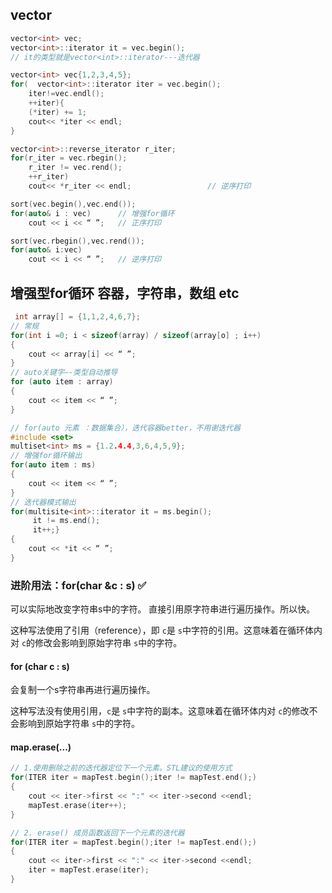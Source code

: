 ## vector

```c++
vector<int> vec;
vector<int>::iterator it = vec.begin();
// it的类型就是vector<int>::iterator---迭代器

vector<int> vec{1,2,3,4,5};
for(  vector<int>::iterator iter = vec.begin(); 
	iter!=vec.endl();
	++iter){
	(*iter) += 1;
	cout<< *iter << endl;
}

vector<int>::reverse_iterator r_iter;
for(r_iter = vec.rbegin();
	r_iter != vec.rend();
	++r_iter)
	cout<< *r_iter << endl;					// 逆序打印


```

```c++
sort(vec.begin(),vec.end());
for(auto& i : vec)		// 增强for循环
	cout << i << “ ”;	// 正序打印

sort(vec.rbegin(),vec.rend());
for(auto& i:vec)
	cout << i << “ ”;	// 逆序打印
```

## 增强型for循环  容器，字符串，数组 etc

```cpp
 int array[] = {1,1,2,4,6,7};
// 常规
for(int i =0; i < sizeof(array) / sizeof(array[o] ; i++)
{
	cout << array[i] << “ ”;
}
// auto关键字—-类型自动推导
for (auto item : array)
{
	cout << item << “ ”;
}

// for(auto 元素 ：数据集合），迭代容器better，不用谢迭代器
#include <set>
multiset<int> ms = {1.2.4.4,3,6,4,5,9};
// 增强for循环输出
for(auto item : ms)
{
	cout << item << “ ”;
}
// 迭代器模式输出
for(multisite<int>::iterator it = ms.begin();
     it != ms.end();
     it++;}
{
	cout << *it << “ ”;
}
```

### 进阶用法：for(char &c : s) ✅

可以实际地改变字符串s中的字符。
直接引用原字符串进行遍历操作。所以快。

这种写法使用了引用（reference），即 `c`是 `s`中字符的引用。这意味着在循环体内对 `c`的修改会影响到原始字符串 `s`中的字符。

#### for (char c : s)

会复制一个s字符串再进行遍历操作。

这种写法没有使用引用，`c`是 `s`中字符的副本。这意味着在循环体内对 `c`的修改不会影响到原始字符串 `s`中的字符。

#### map.erase(...)

```cpp
// 1.使用删除之前的迭代器定位下一个元素。STL建议的使用方式
for(ITER iter = mapTest.begin();iter != mapTest.end();)
{
	cout << iter->first << ":" << iter->second <<endl;
	mapTest.erase(iter++);
}

// 2. erase() 成员函数返回下一个元素的迭代器
for(ITER iter = mapTest.begin();iter != mapTest.end();)
{
	cout << iter->first << ":" << iter->second <<endl;
	iter = mapTest.erase(iter);
}
```
